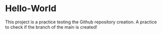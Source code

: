 # Hello-World
This project is a practice testing the Github repository creation.
A practice to check if the branch of the main is created!

